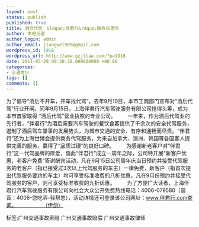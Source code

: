 ```yaml
---
layout: post
status: publish
published: true
title: 酒后代驾　&ldquo;伴君行&rdquo;酬宾庆周年
author: 本站记者
author_login: admin
author_email: jiangwei909@gmail.com
wordpress_id: 1916
wordpress_url: http://www.gzjtlaw.com/?p=1916
date: 2011-05-29 09:30:28.000000000 +08:00
categories:
- 交通常识
tags: []
comments: []
---
```

 为了倡导&ldquo;酒后不开车，开车找代驾&rdquo;，去年9月10日，本市工商部门宣布对&ldquo;酒后代驾&rdquo;行业开闸。同年9月15日，上海伴君行汽车驾驶服务有限公司抢得头筹，成为本市首家取得 &ldquo;酒后代驾&rdquo;营业执照的专业公司。 　　一年来，作为酒后代驾业的先行者，&ldquo;伴君行&rdquo;为酒后需要汽车驾驶的餐饮食客提供了千余次的安全代驾服务，遏制了酒后驾车肇事的发展势头，为城市交通的安全、有序和通畅而尽责。&ldquo;伴君行&rdquo;还为上海世博会提供商务代驾服务，为来自加拿大、澳洲、韩国等各国客人提供完善的服务，赢得了&ldquo;品质过硬&rdquo;的良好口碑。 　　为感谢新老客户对&ldquo;伴君行&rdquo;这一代驾品牌的厚爱，值此&ldquo;伴君行&rdquo;成立一周年之际，公司特开展&ldquo;新客户优惠，老客户免费&rdquo;答谢酬宾活动。凡在9月15日公司周年庆当日预约并接受代驾服务的老客户（指已接受过3次以上代驾服务的车主）一律免费，新客户（指首次提出代驾服务要约的车主）均可享受标准收费的八折优惠。凡在9月份预约并接受代驾服务的客户，则可享受标准收费的九折优惠。 　　为了方便广大读者，上海伴君行汽车驾驶服务有限公司向社会大众公开免费热线电话：4006-079580（谐音：4006-您吃酒-我帮您），活动详情还可登录该公司网址：www.伴君行.com查询。　　　　　　（伊剑） 标签:广州交通事故索赔 广州交通事故赔偿 广州交通事故律师

